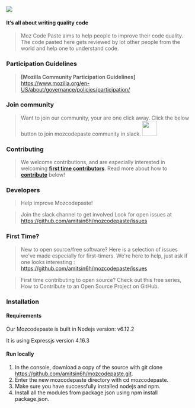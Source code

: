 <img src="https://screenshotscdn.firefoxusercontent.com/images/d03b1f5a-b1da-4f11-b34d-b69861f9cd43.png">

#### It’s all about writing quality code

> Moz Code Paste aims to help people to improve their code quality. The code pasted here gets reviewed by lot other people from the world and help one to understand code.

### Participation Guidelines

> **[Mozilla Community Participation Guidelines]** https://www.mozilla.org/en-US/about/governance/policies/participation/

### Join community

> Want to join our community, your are one click away. Click the below button to join mozcodepaste community in slack.
> <img src="https://screenshotscdn.firefoxusercontent.com/images/d3e889f4-c765-45a8-a612-8b93b2b9c4d3.png" height="40">

### Contributing

> We welcome contributions, and are especially interested in welcoming **[first time contributors](#first-time)**. Read more about how to **[contribute](#developers)** below!

### Developers

> Help improve Mozcodepaste!

> Join the slack channel to get involved
> Look for open issues at https://github.com/amitsin6h/mozcodepaste/issues

### First Time?

> New to open source/free software? Here is a selection of issues we've made especially for first-timers. We're here to help, just ask if one looks interesting : https://github.com/amitsin6h/mozcodepaste/issues

> First time contributing to open source? Check out this free series, How to Contribute to an Open Source Project on GitHub.

### Installation

#### Requirements

Our Mozcodepaste is built in Nodejs version: v6.12.2

It is using Expressjs version 4.16.3

#### Run locally

1. In the console, download a copy of the source with git clone https://github.com/amitsin6h/mozcodepaste.git.
2. Enter the new mozcodepaste directory with cd mozcodepaste.
3. Make sure you have successfully installed nodejs and npm.
4. Install all the modules from package.json using npm install package.json.

